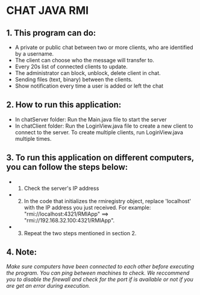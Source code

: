 # CHAT JAVA RMI
## 1. This program can do:
- A private or public chat between two or more clients, who are identified by a username.
- The client can choose who the message will transfer to.
- Every 20s list of connected clients to update.
- The administrator can block, unblock, delete client in chat.
- Sending files (text, binary) between the clients.
- Show notification every time a user is added or left the chat

## 2. How to run this application:
- In chatServer folder: Run the Main.java file to start the server
- In chatClient folder: Run the LoginView.java file to create a new client to connect to the server. To create multiple clients, run LoginView.java multiple times.

## 3. To run this application on different computers, you can follow the steps below:
- 1. Check the server's IP address
- 2. In the code that initializes the rmiregistry object, replace 'localhost' with the IP address you just received. For example: "rmi://localhost:4321/RMIApp" ==> "rmi://192.168.32.100:4321/RMIApp".
- 3. Repeat the two steps mentioned in section 2.

## 4. Note:
 *Make sure computers have been connected to each other before executing the program. You can ping between machines to check.*
 *We reccommend you to disable the firewall and check for the port if is available or not if you are get an error during execution.*




